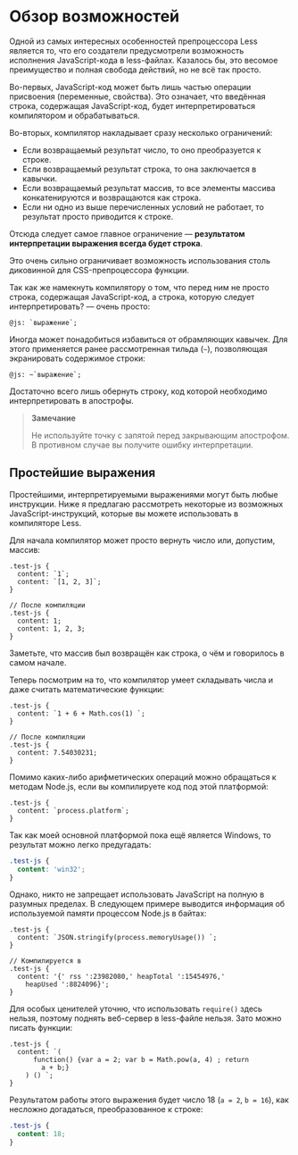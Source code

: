 # Обзор возможностей

Одной из самых интересных особенностей препроцессора Less является то, что его создатели предусмотрели возможность исполнения JavaScript-кода в less-файлах. Казалось бы, это весомое преимущество и полная свобода действий, но не всё так просто.

Во-первых, JavaScript-код может быть лишь частью операции присвоения (переменные, свойства). Это означает, что введённая строка, содержащая JavaScript-код, будет интерпретироваться компилятором и обрабатываться.

Во-вторых, компилятор накладывает сразу несколько ограничений:

- Если возвращаемый результат число, то оно преобразуется к строке.
- Если возвращаемый результат строка, то она заключается в кавычки.
- Если возвращаемый результат массив, то все элементы массива конкатенируются и возвращаются как строка.
- Если ни одно из выше перечисленных условий не работает, то результат просто приводится к строке.

Отсюда следует самое главное ограничение — **результатом интерпретации выражения всегда будет строка**.

Это очень сильно ограничивает возможность использования столь диковинной для CSS-препроцессора функции.

Так как же намекнуть компилятору о том, что перед ним не просто строка, содержащая JavaScript-код, а строка, которую следует интерпретировать? — очень просто:

```less
@js: `выражение`;
```

Иногда может понадобиться избавиться от обрамляющих кавычек. Для этого применяется ранее рассмотренная тильда (`~`), позволяющая экранировать содержимое строки:

```less
@js: ~`выражение`;
```

Достаточно всего лишь обернуть строку, код которой необходимо интерпретировать в апострофы.

> **Замечание**
>
> Не используйте точку с запятой перед закрывающим апострофом. В противном случае вы получите ошибку интерпретации.

## Простейшие выражения

Простейшими, интерпретируемыми выражениями могут быть любые инструкции. Ниже я предлагаю рассмотреть некоторые из возможных JavaScript-инструкций, которые вы можете использовать в компиляторе Less.

Для начала компилятор может просто вернуть число или, допустим, массив:

```less
.test-js {
  content: `1`;
  content: `[1, 2, 3]`;
}

// После компиляции
.test-js {
  content: 1;
  content: 1, 2, 3;
}
```

Заметьте, что массив был возвращён как строка, о чём и говорилось в самом начале.

Теперь посмотрим на то, что компилятор умеет складывать числа и даже считать математические функции:

```less
.test-js {
  content: `1 + 6 + Math.cos(1) `;
}

// После компиляции
.test-js {
  content: 7.54030231;
}
```

Помимо каких-либо арифметических операций можно обращаться к методам Node.js, если вы компилируете код под этой платформой:

```less
.test-js {
  content: `process.platform`;
}
```

Так как моей основной платформой пока ещё является Windows, то результат можно легко предугадать:

```css
.test-js {
  content: 'win32';
}
```

Однако, никто не запрещает использовать JavaScript на полную в разумных пределах. В следующем примере выводится информация об используемой памяти процессом Node.js в байтах:

```less
.test-js {
  content: `JSON.stringify(process.memoryUsage()) `;
}

// Компилируется в
.test-js {
  content: '{' rss ':23982080,' heapTotal ':15454976,'
    heapUsed ':8824096}';
}
```

Для особых ценителей уточню, что использовать `require()` здесь нельзя, поэтому поднять веб-сервер в less-файле нельзя. Зато можно писать функции:

```less
.test-js {
  content: `(
      function() {var a = 2; var b = Math.pow(a, 4) ; return
        a + b;}
    ) () `;
}
```

Результатом работы этого выражения будет число 18 (`a = 2`, `b = 16`), как несложно догадаться, преобразованное к строке:

```css
.test-js {
  content: 18;
}
```
